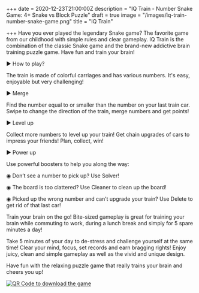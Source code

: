 +++
date = 2020-12-23T21:00:00Z
description = "IQ Train - Number Snake Gam‪e‬: 4+ Snake vs Block Puzzle"
draft = true
image = "/images/iq-train-number-snake-game.png"
title = "IQ Train"

+++
Have you ever played the legendary Snake game? The favorite game from our childhood with simple rules and clear gameplay. IQ Train is the combination of the classic Snake game and the brand-new addictive brain training puzzle game. Have fun and train your brain!

► How to play?

The train is made of colorful carriages and has various numbers. It's easy, enjoyable but very challenging!

► Merge

Find the number equal to or smaller than the number on your last train car. Swipe to change the direction of the train, merge numbers and get points!

► Level up

Collect more numbers to level up your train! Get chain upgrades of cars to impress your friends! Plan, collect, win!

► Power up

Use powerful boosters to help you along the way:

◉ Don’t see a number to pick up? Use Solver!

◉ The board is too clattered? Use Cleaner to clean up the board!

◉ Picked up the wrong number and can’t upgrade your train? Use Delete to get rid of that last car!

Train your brain on the go! Bite-sized gameplay is great for training your brain while commuting to work, during a lunch break and simply for 5 spare minutes a day!

Take 5 minutes of your day to de-stress and challenge yourself at the same time! Clear your mind, focus, set records and earn bragging rights! Enjoy juicy, clean and simple gameplay as well as the vivid and unique design.

Have fun with the relaxing puzzle game that really trains your brain and cheers you up!

[![QR Code to download the game](/images/qr-code-3.jpg)](https://apple.co/3lQLXws)
